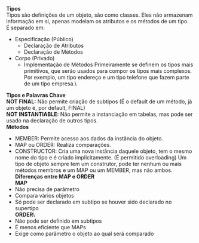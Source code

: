 **Tipos**\
Tipos são definições de um objeto, são como classes. Eles não armazenam informação em si, apenas modelam os atributos e os métodos de um tipo.\
É separado em:
- Especificação (Público)
  - Declaração de Atributos
  - Declaração de Métodos
- Corpo (Privado)
  - Implementação de Métodos
Primeiramente se definem os tipos mais primitivos, que serão usados para compor os tipos mais complexos.
Por exemplo, um tipo endereço e um tipo telefone que fazem parte de um tipo empresa.\

**Tipos e Palavras Chave**\
**NOT FINAL:** Não permite criação de subtipos (É o default de um método, já um objeto é, por default, FINAL)\
**NOT INSTANTIABLE:** Não permite a instanciação em tabelas, mas pode ser usado na declaração de outros tipos.\
**Métodos**
- MEMBER: Permite acesso aos dados da instância do objeto.
- MAP ou ORDER: Realiza comparações.
- CONSTRUCTOR: Cria uma nova instância daquele objeto, tem o mesmo nome do tipo e é criado implicitamente. (É permitido overloading)
Um tipo de objeto sempre tem um construtor, pode ter nenhum ou mais métodos membros e um MAP ou um MEMBER, mas não ambos.\
**Diferenças entre MAP e ORDER**\
**MAP**
- Não precisa de parâmetro
- Compara vários objetos
- Só pode ser declarado em subtipo se houver sido declarado no supertipo\
**ORDER**\
- Não pode ser definido em subtipos
- É menos eficiente que MAPs
- Exige como parâmetro o objeto ao qual será comparado
